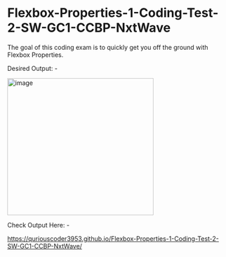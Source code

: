 # Flexbox-Properties-1-Coding-Test-2-SW-GC1-CCBP-NxtWave

The goal of this coding exam is to quickly get you off the ground with Flexbox Properties.


Desired Output: -



<img width="333" height="312" alt="image" src="https://github.com/user-attachments/assets/4089bff1-d3d6-4ba7-a145-07255e18e0d0" />



Check Output Here: -

https://quriouscoder3953.github.io/Flexbox-Properties-1-Coding-Test-2-SW-GC1-CCBP-NxtWave/

